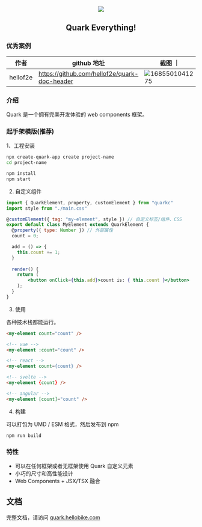 
<p align="center">
  <a href="https://quark.hellobike.com/">
    <img src="https://github.com/hellof2e/quark/assets/14307551/5968d0ed-6d60-4b13-b05b-1e9ba30a5708" >
  </a>
</p>
<h2 align="center"> Quark Everything! </h2>

### 优秀案例
|  作者   | github 地址  | 截图 ｜
|  ----  | ----  | ----- |
| hellof2e  | https://github.com/hellof2e/quark-doc-header | ![1685501041275](https://github.com/hellof2e/quark/assets/14307551/24dd5626-e6a9-452c-9c95-c2cdb8891573) |


### 介绍

Quark 是一个拥有完美开发体验的 web components 框架。

### 起手架模版(推荐)

1、工程安装
```bash
npx create-quark-app create project-name
cd project-name

npm install
npm start
```

2. 自定义组件
```jsx
import { QuarkElement, property, customElement } from "quarkc"
import style from "./main.css"

@customElement({ tag: "my-element", style }) // 自定义标签/组件、CSS
export default class MyElement extends QuarkElement {
  @property({ type: Number }) // 外部属性
  count = 0;

  add = () => {
    this.count += 1;
  }
  
  render() {
    return (
        <button onClick={this.add}>count is: { this.count }</button>
    );
  }
}
```

3. 使用

各种技术栈都能运行。
```html
<my-element count="count" />

<!-- vue -->
<my-element :count="count" />

<!-- react -->
<my-element count={count} />

<!-- svelte -->
<my-element {count} />

<!-- angular -->
<my-element [count]="count" />
```

4. 构建


可以打包为 UMD / ESM 格式，然后发布到 npm
```
npm run build
```

### 特性

* 可以在任何框架或者无框架使用 Quark 自定义元素
* 小巧的尺寸和高性能设计
* Web Components + JSX/TSX 融合


## 文档

完整文档，请访问 [quark.hellobike.com](https://quark.hellobike.com)
